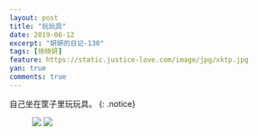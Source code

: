 ```yaml
---
layout: post
title: "玩玩具"
date: 2019-06-12
excerpt: "妍妍的日记-130"
tags: [徐晓妍]
feature: https://static.justice-love.com/image/jpg/xktp.jpg
yan: true
comments: true
---
```

自己坐在筐子里玩玩具。
{: .notice}
<figure>
    <img src="{{ site.staticUrl }}/yanyan/image/zkzlw1.jpg" />
    <img src="{{ site.staticUrl }}/yanyan/image/zkzlw2.jpg" />
</figure>
